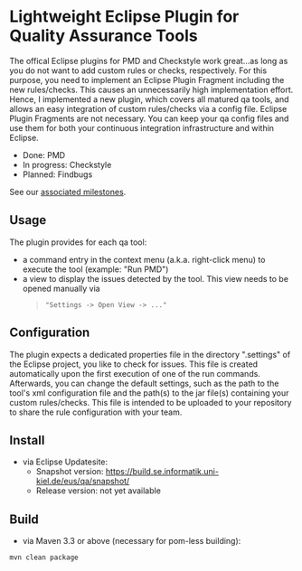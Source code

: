 # Lightweight Eclipse Plugin for Quality Assurance Tools
The offical Eclipse plugins for PMD and Checkstyle work great...as long as you do not want to add custom rules or checks, respectively. For this purpose, you need to implement an Eclipse Plugin Fragment including the new rules/checks. This causes an unnecessarily high implementation effort. Hence, I implemented a new plugin, which covers all matured qa tools, and allows an easy integration of custom rules/checks via a config file. Eclipse Plugin Fragments are not necessary. You can keep your qa config files and use them for both your continuous integration infrastructure and within Eclipse.

- Done: PMD
- In progress: Checkstyle
- Planned: Findbugs

 See our [associated milestones](https://github.com/ChristianWulf/qa-eclipse-plugin/milestones).

## Usage
The plugin provides for each qa tool:
- a command entry in the context menu (a.k.a. right-click menu) to execute the tool (example: "Run PMD")
- a view to display the issues detected by the tool. This view needs to be opened manually via 
  > ``"Settings -> Open View -> ..."``

## Configuration
The plugin expects a dedicated properties file in the directory ".settings" of the Eclipse project, you like to check for issues. This file is created automatically upon the first execution of one of the run commands. Afterwards, you can change the default settings, such as the path to the tool's xml configuration file and the path(s) to the jar file(s) containing your custom rules/checks. This file is intended to be uploaded to your repository to share the rule configuration with your team.

## Install
- via Eclipse Updatesite:
  - Snapshot version: https://build.se.informatik.uni-kiel.de/eus/qa/snapshot/
  - Release version: not yet available

## Build
- via Maven 3.3 or above (necessary for pom-less building):
```
mvn clean package
```
